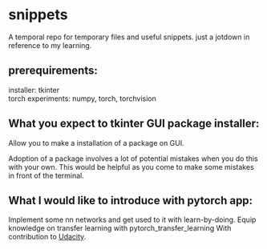 # snippets
A temporal repo for temporary files and useful snippets.
just a jotdown in reference to my learning.

## prerequirements:
installer: tkinter <br>
torch experiments: numpy, torch, torchvision

## What you expect to tkinter GUI package installer:
Allow you to make a installation of a package on GUI.

Adoption of a package involves a lot of potential mistakes when you do this with your own.
This would be helpful as you come to make some mistakes in front of the terminal. 

## What I would like to introduce with pytorch app:
Implement some nn networks and get used to it with learn-by-doing.
Equip knowledge on transfer learning with pytorch_transfer_learning
With contribution to [Udacity](https://classroom.udacity.com/courses/ud188/).
